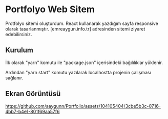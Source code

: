 # Portfolyo Web Sitem

Protfolyo sitemi oluşturdum. React kullanarak yazdığım sayfa responsive olarak tasarlanmıştır.
[emreaygun.info.tr] adresinden sitemi ziyaret edebilirsiniz.

## Kurulum

İlk olarak "yarn" komutu ile "package.json" içerisindeki bağılılıklar yüklenir.

Ardından "yarn start" komutu yazılarak localhostta projenin çalışması sağlanır.

## Ekran Görüntüsü


https://github.com/aaygunn/Portfolio/assets/104105404/3cbe5b3c-0716-4bb7-b4e1-801f69aa57f6

